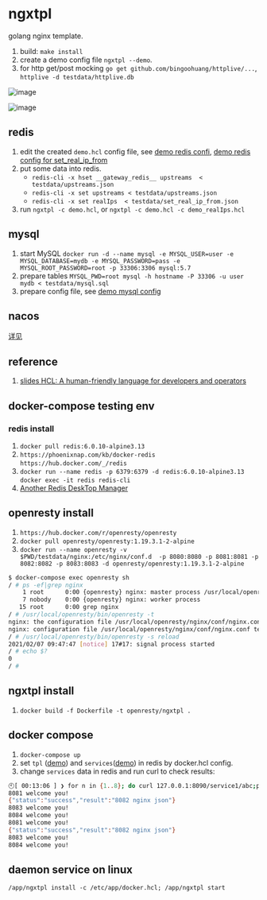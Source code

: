 # ngxtpl

golang nginx template.

1. build: `make install`
1. create a demo config file `ngxtpl --demo`.
1. for http get/post mocking `go get github.com/bingoohuang/httplive/...`, `httplive -d testdata/httplive.db`

![image](https://user-images.githubusercontent.com/1940588/100842805-57feb500-34b4-11eb-9edf-7b3fd6091178.png)

![image](https://user-images.githubusercontent.com/1940588/100977065-68c62e00-357b-11eb-8183-6a65335740a3.png)

## redis

1. edit the created `demo.hcl` config file, see [demo redis confi](testdata/demo.hcl), [demo redis config for set_real_ip_from](testdata/demo_realIps.hcl)
1. put some data into redis.
    - `redis-cli -x hset __gateway_redis__ upstreams  < testdata/upstreams.json`
    - `redis-cli -x set upstreams < testdata/upstreams.json` 
    - `redis-cli -x set realIps  < testdata/set_real_ip_from.json`
1. run `ngxtpl -c demo.hcl`, or `ngxtpl -c demo.hcl -c demo_realIps.hcl`

## mysql

1. start MySQL `docker run -d --name mysql -e MYSQL_USER=user -e MYSQL_DATABASE=mydb -e MYSQL_PASSWORD=pass -e MYSQL_ROOT_PASSWORD=root -p 33306:3306 mysql:5.7`
1. prepare tables  `MYSQL_PWD=root mysql -h hostname -P 33306 -u user mydb < testdata/mysql.sql`
1. prepare config file, see [demo mysql config](testdata/demo_mysql.hcl)

## nacos

[详见](testdata/nacos.md)

## reference

1. [slides HCL: A human-friendly language for developers and operators](https://speakerdeck.com/anubhavmishra/hcl-a-human-friendly-language-for-developers-and-operators)

## docker-compose testing env

### redis install

1. `docker pull redis:6.0.10-alpine3.13`
1. `https://phoenixnap.com/kb/docker-redis` `https://hub.docker.com/_/redis`
1. `docker run --name redis -p 6379:6379 -d redis:6.0.10-alpine3.13` `docker exec -it redis redis-cli`
1. [Another Redis DeskTop Manager](https://github.com/qishibo/AnotherRedisDesktopManager)

## openresty install

1. `https://hub.docker.com/r/openresty/openresty`
1. `docker pull openresty/openresty:1.19.3.1-2-alpine`
1. `docker run --name openresty -v $PWD/testdata/nginx:/etc/nginx/conf.d  -p 8080:8080 -p 8081:8081 -p 8082:8082 -p 8083:8083 -d openresty/openresty:1.19.3.1-2-alpine`

```sh
$ docker-compose exec openresty sh
/ # ps -ef|grep nginx
    1 root      0:00 {openresty} nginx: master process /usr/local/openresty/bin/openresty -g daemon off;
    7 nobody    0:00 {openresty} nginx: worker process
   15 root      0:00 grep nginx
/ # /usr/local/openresty/bin/openresty -t
nginx: the configuration file /usr/local/openresty/nginx/conf/nginx.conf syntax is ok
nginx: configuration file /usr/local/openresty/nginx/conf/nginx.conf test is successful
/ # /usr/local/openresty/bin/openresty -s reload
2021/02/07 09:47:47 [notice] 17#17: signal process started
/ # echo $?
0
/ # 
```

## ngxtpl install

1. `docker build -f Dockerfile -t openresty/ngxtpl .`

## docker compose

1. `docker-compose up`
1. set `tpl` ([demo](testdata/upstreams.tpl)) and `services`([demo](testdata/upstreams.json)) in redis by docker.hcl config.
1. change `services` data in redis and run curl to check results:

```sh
🕙[ 00:13:06 ] ❯ for n in {1..8}; do curl 127.0.0.1:8090/service1/abc;print; done
8081 welcome you!
{"status":"success","result":"8082 nginx json"}
8083 welcome you!
8084 welcome you!
8081 welcome you!
{"status":"success","result":"8082 nginx json"}
8083 welcome you!
8084 welcome you!
```

## daemon service on linux

`/app/ngxtpl install -c /etc/app/docker.hcl; /app/ngxtpl start`
